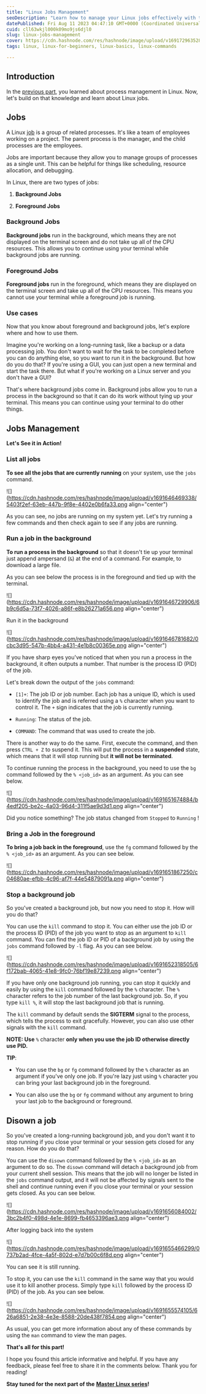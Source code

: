 ```yaml
---
title: "Linux Jobs Management"
seoDescription: "Learn how to manage your Linux jobs effectively with this hands-on guide."
datePublished: Fri Aug 11 2023 04:47:10 GMT+0000 (Coordinated Universal Time)
cuid: cll63wkjl000k09mo9js6djl0
slug: linux-jobs-management
cover: https://cdn.hashnode.com/res/hashnode/image/upload/v1691729635286/b40cdd52-df9f-4304-a738-657b7457c8dc.jpeg
tags: linux, linux-for-beginners, linux-basics, linux-commands

---
```


## Introduction

In the [previous part](https://anurag-rajawat.hashnode.dev/linux-process-management), you learned about process management in Linux. Now, let's build on that knowledge and learn about Linux jobs.

## Jobs

A Linux [job](https://en.wikipedia.org/wiki/Job_control_(Unix)) is a group of related processes. It's like a team of employees working on a project. The parent process is the manager, and the child processes are the employees.

Jobs are important because they allow you to manage groups of processes as a single unit. This can be helpful for things like scheduling, resource allocation, and debugging.

In Linux, there are two types of jobs:

1. **Background Jobs**
    
2. **Foreground Jobs**
    

### Background Jobs

**Background jobs** run in the background, which means they are not displayed on the terminal screen and do not take up all of the CPU resources. This allows you to continue using your terminal while background jobs are running.

### Foreground Jobs

**Foreground jobs** run in the foreground, which means they are displayed on the terminal screen and take up all of the CPU resources. This means you cannot use your terminal while a foreground job is running.

### Use cases

Now that you know about foreground and background jobs, let's explore where and how to use them.

Imagine you're working on a long-running task, like a backup or a data processing job. You don't want to wait for the task to be completed before you can do anything else, so you want to run it in the background. But how do you do that? If you're using a GUI, you can just open a new terminal and start the task there. But what if you're working on a Linux server and you don't have a GUI?

That's where background jobs come in. Background jobs allow you to run a process in the background so that it can do its work without tying up your terminal. This means you can continue using your terminal to do other things.

## Jobs Management

**Let's See it in Action!**

### List all jobs

**To see all the jobs that are currently running** on your system, use the `jobs` command.

![](https://cdn.hashnode.com/res/hashnode/image/upload/v1691646469338/5403f2ef-63eb-447b-9f8e-4402e0b6fa33.png align="center")

As you can see, no jobs are running on my system yet. Let's try running a few commands and then check again to see if any jobs are running.

### Run a job in the background

**To run a process in the background** so that it doesn't tie up your terminal just append ampersand (`&`) at the end of a command. For example, to download a large file.

As you can see below the process is in the foreground and tied up with the terminal.

![](https://cdn.hashnode.com/res/hashnode/image/upload/v1691646729906/6b9c6d5a-73f7-4026-a86f-e8b26271a656.png align="center")

Run it in the background

![](https://cdn.hashnode.com/res/hashnode/image/upload/v1691646781682/0cbc3d95-547b-4bb4-a431-4e1b8c00365e.png align="center")

If you have sharp eyes you've noticed that when you run a process in the background, it often outputs a number. That number is the process ID (PID) of the job.

Let's break down the output of the `jobs` command:

* `[1]+`: The job ID or job number. Each job has a unique ID, which is used to identify the job and is referred using a `%` character when you want to control it. The `+` sign indicates that the job is currently running.
    
* `Running`: The status of the job.
    
* `COMMAND`: The command that was used to create the job.
    

There is another way to do the same. First, execute the command, and then press `CTRL + Z` to suspend it. This will put the process in a **suspended** state, which means that it will stop running but **it will not be terminated**.

To continue running the process in the background, you need to use the `bg` command followed by the `% <job_id>` as an argument. As you can see below.

![](https://cdn.hashnode.com/res/hashnode/image/upload/v1691651674884/b4edf205-be2c-4a03-96d4-311f5ae9d3d1.png align="center")

Did you notice something? The job status changed from `Stopped` to `Running` !

### Bring a Job in the foreground

**To bring a job back in the foreground**, use the `fg` command followed by the `% <job_id>` as an argument. As you can see below.

![](https://cdn.hashnode.com/res/hashnode/image/upload/v1691651867250/c04680ae-efbb-4c96-af7f-44e54879091a.png align="center")

### Stop a background job

So you've created a background job, but now you need to stop it. How will you do that?

You can use the `kill` command to stop it. You can either use the job ID or the process ID (PID) of the job you want to stop as an argument to `kill` command. You can find the job ID or PID of a background job by using the `jobs` command followed by `-l` flag. As you can see below.

![](https://cdn.hashnode.com/res/hashnode/image/upload/v1691652318505/6f172bab-4065-41e8-9fc0-76bf19e87239.png align="center")

If you have only one background job running, you can stop it quickly and easily by using the `kill` command followed by the `%` character. The `%` character refers to the job number of the last background job. So, if you type `kill %`, it will stop the last background job that is running.

The `kill` command by default sends the **SIGTERM** signal to the process, which tells the process to exit gracefully. However, you can also use other signals with the `kill` command.

**NOTE: Use** `%` character **only when you use the job ID otherwise directly use PID.**

**TIP**:

* You can use the `bg` or `fg` command followed by the `%` character as an argument if you've only one job. If you're lazy just using `%` character you can bring your last background job in the foreground.
    
* You can also use the `bg` or `fg` command without any argument to bring your last job to the background or foreground.
    

## **Disown a job**

So you've created a long-running background job, and you don't want it to stop running if you close your terminal or your session gets closed for any reason. How do you do that?

You can use the `disown` command followed by the `% <job_id>` as an argument to do so. The `disown` command will detach a background job from your current shell session. This means that the job will no longer be listed in the `jobs` command output, and it will not be affected by signals sent to the shell and continue running even if you close your terminal or your session gets closed. As you can see below.

![](https://cdn.hashnode.com/res/hashnode/image/upload/v1691656084002/3bc2b4f0-498d-4e1e-8699-fb4653396ae3.png align="center")

After logging back into the system

![](https://cdn.hashnode.com/res/hashnode/image/upload/v1691655466299/0737b2ad-4fce-4a5f-802d-e7d7b00c6f8d.png align="center")

You can see it is still running.

To stop it, you can use the `kill` command in the same way that you would use it to kill another process. Simply type `kill` followed by the process ID (PID) of the job. As you can see below.

![](https://cdn.hashnode.com/res/hashnode/image/upload/v1691655574105/626a6851-2e38-4e3e-8588-20de438f7854.png align="center")

As usual, you can get more information about any of these commands by using the `man` command to view the man pages.

**That's all for this part!**

I hope you found this article informative and helpful. If you have any feedback, please feel free to share it in the comments below. Thank you for reading!

**Stay tuned for the next part of the** [**Master Linux series**](https://anurag-rajawat.hashnode.dev/series/linux-the-practical-way)**!**